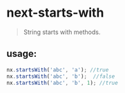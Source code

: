# next-starts-with
> String starts with methods.


## usage:
```js
nx.startsWith('abc', 'a'); //true
nx.startsWith('abc', 'b');  //false
nx.startsWith('abc', 'b', 1); //true
```
